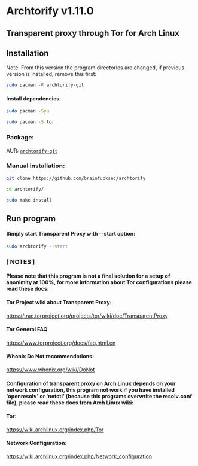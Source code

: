 # Archtorify v1.11.0

## Transparent proxy through Tor for Arch Linux


## Installation

Note: From this version the program directories are changed, if previous version is installed, remove this first:
```bash
sudo pacman -R archtorify-git
```


#### Install dependencies:
```bash
sudo pacman -Syu

sudo pacman -S tor
```

### Package:

AUR: [`archtorify-git`](https://aur.archlinux.org/packages/archtorify-git)


### Manual installation:
```bash
git clone https://github.com/brainfucksec/archtorify

cd archtorify/

sudo make install
```


## Run program

#### Simply start Transparent Proxy with --start option:

```bash
sudo archtorify --start
```


### [ NOTES ]

#### Please note that this program is not a final solution for a setup of anonimity at 100%, for more information about Tor configurations please read these docs:

#### Tor Project wiki about Transparent Proxy:

https://trac.torproject.org/projects/tor/wiki/doc/TransparentProxy

#### Tor General FAQ

https://www.torproject.org/docs/faq.html.en


#### Whonix Do Not recommendations:

https://www.whonix.org/wiki/DoNot


#### Configuration of transparent proxy on Arch Linux depends on your network configuration, this program not work if you have installed 'openresolv' or 'netctl' (because this programs overwrite the resolv.conf file), please read these docs from Arch Linux wiki:

#### Tor:

https://wiki.archlinux.org/index.php/Tor

#### Network Configuration:

https://wiki.archlinux.org/index.php/Network_configuration
